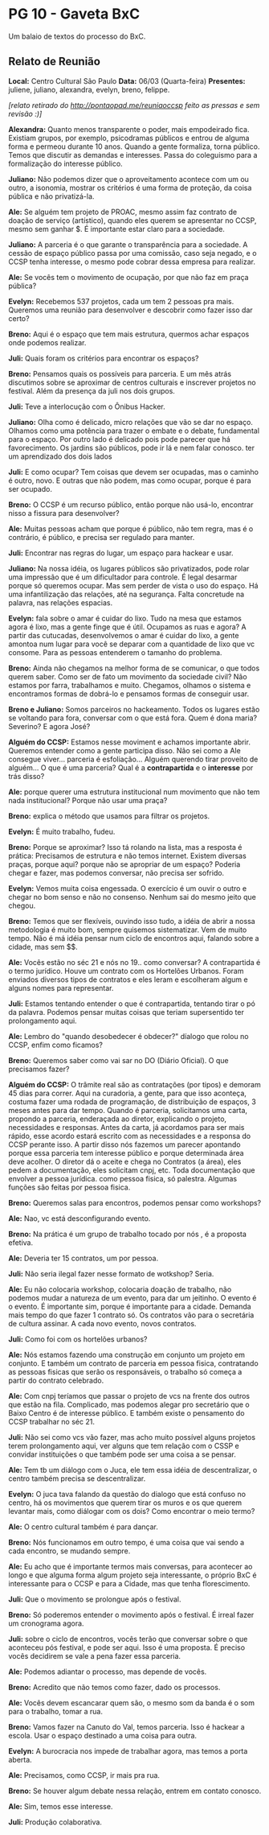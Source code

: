 # PG 10 - Gaveta BxC

Um balaio de textos do processo do BxC.

## Relato de Reunião

**Local:** Centro Cultural São Paulo
**Data:** 06/03 (Quarta-feira)
**Presentes:** juliene, juliano, alexandra, evelyn, breno, felippe.

*[relato retirado do http://pontaopad.me/reuniaoccsp feito as pressas e sem revisão :)]*

**Alexandra:** Quanto menos transparente o poder, mais empodeirado fica. Existiam grupos, por exemplo, psicodramas públicos e entrou de alguma forma e permeou durante 10 anos. Quando a gente formaliza, torna público. Temos que discutir as demandas e interesses. Passa do coleguismo para a formalização do interesse público. 

**Juliano:** Não podemos dizer que o aproveitamento acontece com um ou outro, a isonomia, mostrar os critérios é uma forma de proteção, da coisa pública e não privatizá-la.

**Ale:** Se alguém tem projeto de PROAC, mesmo assim faz contrato de doação de serviço (artístico), quando eles querem se apresentar no CCSP, mesmo sem ganhar $. É importante estar claro para a sociedade.

**Juliano:** A parceria é o que garante o transparência para a sociedade. A cessão de espaço público passa por uma comissão, caso seja negado, e o CCSP tenha interesse, o mesmo pode cobrar dessa empresa para realizar.

**Ale:** Se vocês tem o movimento de ocupação, por que não faz em praça pública?

**Evelyn:** Recebemos 537 projetos, cada um tem 2 pessoas pra mais. Queremos uma reunião para desenvolver e descobrir como fazer isso dar certo?

**Breno:** Aqui é o espaço que tem mais estrutura, quermos achar espaços onde podemos realizar.

**Juli:** Quais foram os critérios para encontrar os espaços?

**Breno:** Pensamos quais os possíveis para parceria. E um mês atrás discutimos sobre se aproximar de centros culturais e inscrever projetos no festival. Além da presença da juli nos dois grupos.

**Juli:** Teve a interlocução com o Ônibus Hacker.

**Juliano:** Olha como é delicado, micro relações que vão se dar no espaço. Olhamos como uma potência para trazer o embate e o debate, fundamental para o espaço. Por outro lado é delicado pois pode parecer que há favorecimento. Os jardins são públicos, pode ir lá e nem falar conosco. ter um aprendizado dos dois lados

**Juli:** E como ocupar? Tem coisas que devem ser ocupadas, mas o caminho é outro, novo.  E outras que não podem, mas como ocupar, porque é para ser ocupado.

**Breno:** O CCSP é um recurso público, então porque não usá-lo, encontrar nisso a fissura para desenvolver?

**Ale:** Muitas pessoas acham que porque é público, não tem regra, mas é o contrário, é público, e precisa ser regulado para manter.

**Juli:** Encontrar nas regras do lugar, um espaço para hackear e usar.

**Juliano:** Na nossa idéia, os lugares públicos são privatizados, pode rolar uma impressão que é um dificultador para controle. É legal desarmar porque só queremos ocupar. Mas sem perder de vista o uso do espaço. Há uma infantilização das relações, até na segurança. Falta concretude na palavra, nas relações espacias.



**Evelyn:** fala sobre o amar é cuidar do lixo. Tudo na mesa que estamos agora é lixo, mas a gente finge que é útil. Ocupamos as ruas e agora? A partir das cutucadas, desenvolvemos o amar é cuidar do lixo, a gente amontoa num lugar para você se deparar com a quantidade de lixo que vc consome. Para as pessoas entenderem o tamanho do problema.

**Breno:** Ainda não chegamos na melhor forma de se comunicar, o que todos querem saber. Como ser de fato um movimento da sociedade civil? Não estamos por farra, trabalhamos e muito. Chegamos, olhamos o sistema e encontramos formas de dobrá-lo e pensamos formas de conseguir usar.

**Breno e Juliano:** Somos parceiros no hackeamento. Todos os lugares estão se voltando para fora, conversar com o que está fora. Quem é dona maria? Severino? E agora José? 

**Alguém do CCSP:** Estamos nesse moviment e achamos importante abrir. Queremos entender como a gente participa disso. Não sei como a Ale consegue viver... parceria é esfoliação... Alguém querendo tirar proveito de alguém... O que é uma parceria? Qual é a **contrapartida** e o **interesse** por trás disso?

**Ale:** porque querer uma estrutura institucional num movimento que não tem nada institucional? Porque não usar uma praça?

**Breno:** explica o método que usamos para filtrar os projetos.

**Evelyn:** É muito trabalho, fudeu.

**Breno:** Porque se aproximar? Isso tá rolando na lista, mas a resposta é prática: Precisamos de estrutura e não temos internet. Existem diversas praças, porque aqui?
porque não se apropriar de um espaço? Poderia chegar e fazer, mas podemos conversar, não precisa ser sofrido.

**Evelyn:** Vemos muita coisa engessada. O exercício é um ouvir o outro e chegar no bom senso e não no consenso. Nenhum sai do mesmo jeito que chegou.

**Breno:** Temos que ser flexíveis, ouvindo isso tudo, a idéia de abrir a nossa metodologia é muito bom, sempre quisemos sistematizar. Vem de muito tempo. Não é má idéia pensar num ciclo de encontros aqui, falando sobre a cidade, mas sem $$. 

**Ale:** Vocês estão no séc 21 e nós no 19.. como conversar? A contrapartida é o termo jurídico. Houve um contrato com os Hortelões Urbanos. Foram enviados diversos tipos de contratos e eles leram e escolheram algum e alguns nomes para representar.

**Juli:** Estamos tentando entender o que é contrapartida, tentando tirar o pó da palavra. Podemos pensar muitas coisas que teriam supersentido ter prolongamento aqui.

**Ale:** Lembro do "quando desobedecer é obdecer?" díalogo que rolou no CCSP, enfim como ficamos?

**Breno:** Queremos saber como vai sar no DO (Diário Oficial). O que precisamos fazer?

**Alguém do CCSP:** O trâmite real são as contratações (por tipos) e demoram 45 dias para correr. Aqui na curadoria, a gente, para que isso aconteça, costuma fazer uma rodada de programação, de distribuição de espaços, 3 meses antes para dar tempo. Quando é parceria, solicitamos uma carta, propondo a parceria, enderaçada ao diretor, explicando o projeto, necessidades e responsas. Antes da carta, já acordamos para ser mais rápido, esse acordo estará escrito com as necessidades e a responsa do CCSP perante isso. A partir disso nós fazemos um parecer apontando porque essa parceria tem interesse público e porque determinada área deve acolher. O diretor dá o aceite e chega no Contratos (a área), eles pedem a documentação, eles solicitam cnpj, etc. Toda documentação que envolver a pessoa jurídica. como pessoa fisica, só palestra. Algumas funções são feitas por pessoa fisica. 

**Breno:** Queremos salas para encontros, podemos pensar como workshops?

**Ale:** Nao, vc está desconfigurando evento.

**Breno:** Na prática é um grupo de trabalho tocado por nós , é a proposta efetiva.

**Ale:** Deveria ter 15 contratos, um por pessoa. 

**Juli:** Não seria ilegal fazer nesse formato de wotkshop? Seria.

**Ale:** Eu não colocaria workshop, colocaria doação de trabalho, não podemos mudar a natureza de um evento, para dar um jeitinho. O evento é o evento. É importante sim, porque é importante para a cidade. Demanda mais tempo do que fazer 1 contrato só. Os contratos vão para o secretária de cultura assinar.
A cada novo evento, novos contratos.

**Juli:** Como foi com os hortelões urbanos?

**Ale:** Nós estamos fazendo uma construção em conjunto  um projeto em conjunto. E também um contrato de parceria em pessoa fisica, contratando as pessoas fisicas que serão os responsáveis, o trabalho só começa a partir do contrato celebrado. 

**Ale:** Com cnpj teríamos que passar o projeto de vcs na frente dos outros que estão na fila. Complicado, mas podemos alegar pro secretário que o Baixo Centro é de interesse público. E também existe o pensamento do CCSP trabalhar no séc 21.

**Juli:** Não sei como vcs vão fazer, mas acho muito possível alguns projetos terem prolongamento aqui, ver alguns que tem relação com o CSSP e convidar instituições o que também pode ser uma coisa a se pensar. 

**Ale:** Tem tb um diálogo com o Juca, ele tem essa idéia de descentralizar, o centro também precisa se descentralizar.

**Evelyn:** O juca tava falando da questão do dialogo que está confuso no centro, há os movimentos que querem tirar os muros e os que querem levantar mais, como diálogar com os dois? Como encontrar o meio termo?

**Ale:** O centro cultural também é para dançar.

**Breno:** Nós funcionamos em outro tempo, é uma coisa que vai sendo a cada encontro, se mudando sempre.

**Ale:** Eu acho que é importante termos mais conversas, para acontecer ao longo e que alguma forma algum projeto seja interessante, o próprio BxC é interessante para o CCSP e para a Cidade, mas que tenha florescimento.

**Juli:** Que o movimento se prolongue após o festival.

**Breno:** Só poderemos entender o movimento após o festival. É irreal fazer um cronograma agora.

**Juli:** sobre o ciclo de encontros, vocês terão que conversar sobre o que aconteceu pós festival, e pode ser aqui. Isso é uma proposta. É preciso vocês decidirem se vale a pena fazer essa parceria.

**Ale:** Podemos adiantar o processo, mas depende de vocês.

**Breno:** Acredito que não temos como fazer, dado os processos.

**Ale:** Vocês devem escancarar quem são, o mesmo som da banda é o som para o trabalho, tomar a rua.

**Breno:** Vamos fazer na Canuto do Val, temos parceria. Isso é hackear a escola. Usar o espaço destinado a uma coisa para outra.

**Evelyn:** A burocracia nos impede de trabalhar agora, mas temos a porta aberta.

**Ale:** Precisamos, como CCSP, ir mais pra rua.

**Breno:** Se houver algum debate nessa relação, entrem em contato conosco.

**Ale:** Sim, temos esse interesse.

**Juli:** Produção colaborativa.